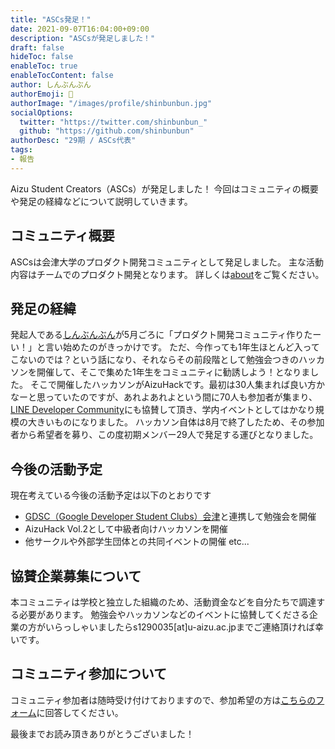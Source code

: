```yaml
---
title: "ASCs発足！"
date: 2021-09-07T16:04:00+09:00
description: "ASCsが発足しました！"
draft: false
hideToc: false
enableToc: true
enableTocContent: false
author: しんぶんぶん
authorEmoji: 📰
authorImage: "/images/profile/shinbunbun.jpg"
socialOptions:
  twitter: "https://twitter.com/shinbunbun_"
  github: "https://github.com/shinbunbun"
authorDesc: "29期 / ASCs代表"
tags: 
- 報告
---
```


Aizu Student Creators（ASCs）が発足しました！
今回はコミュニティの概要や発足の経緯などについて説明していきます。

## コミュニティ概要

ASCsは会津大学のプロダクト開発コミュニティとして発足しました。
主な活動内容はチームでのプロダクト開発となります。
詳しくは[about](/about)をご覧ください。

## 発足の経緯

発起人である[しんぶんぶん](https://shinbunbun.info/about)が5月ごろに「プロダクト開発コミュニティ作りたーい！」と言い始めたのがきっかけです。
ただ、今作っても1年生ほとんど入ってこないのでは？という話になり、それならその前段階として勉強会つきのハッカソンを開催して、そこで集めた1年生をコミュニティに勧誘しよう！となりました。
そこで開催したハッカソンがAizuHackです。最初は30人集まれば良い方かなーと思っていたのですが、あれよあれよという間に70人も参加者が集まり、[LINE Developer Community](https://linedevelopercommunity.connpass.com/)にも協賛して頂き、学内イベントとしてはかなり規模の大きいものになりました。
ハッカソン自体は8月で終了したため、その参加者から希望者を募り、この度初期メンバー29人で発足する運びとなりました。

## 今後の活動予定

現在考えている今後の活動予定は以下のとおりです

- [GDSC（Google Developer Student Clubs）会津](https://gdsc.community.dev/university-of-aizu/)と連携して勉強会を開催
- AizuHack Vol.2として中級者向けハッカソンを開催
- 他サークルや外部学生団体との共同イベントの開催 etc...

## 協賛企業募集について

本コミュニティは学校と独立した組織のため、活動資金などを自分たちで調達する必要があります。
勉強会やハッカソンなどのイベントに協賛してくださる企業の方がいらっしゃいましたらs1290035[at]u-aizu.ac.jpまでご連絡頂ければ幸いです。

## コミュニティ参加について

コミュニティ参加者は随時受け付けておりますので、参加希望の方は[こちらのフォーム](https://forms.gle/j1PQ9Q9kouoqcAFV8)に回答してください。

最後までお読み頂きありがとうございました！
